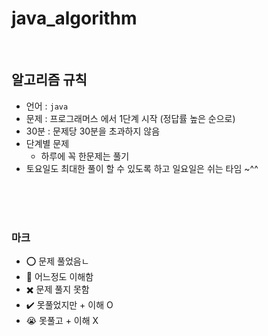 # java_algorithm

<br/>

## 알고리즘 규칙

- 언어 : `java`
- 문제 : 프로그래머스 에서 1단계 시작 (정답률 높은 순으로)
- 30분 : 문제당 30분을 초과하지 않음
- 단계별 문제
  - 하루에 꼭 한문제는 풀기
- 토요일도 최대한 풀이 할 수 있도록 하고 일요일은 쉬는 타임 ~^^

<br/>
<br/>
<br/>

### 마크

- ⭕ 문제 풀었음ㄴ
- 🔺 어느정도 이해함
- ✖️ 문제 풀지 못함
- ✔️ 못풀었지만 + 이해 O
- 😭 못풀고 + 이해 X



                  
